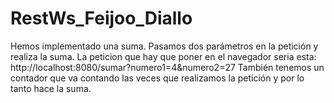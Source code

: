 # RestWs_Feijoo_Diallo
Hemos implementado una suma. Pasamos dos parámetros en la petición y realiza la suma.
La peticion que hay que poner en el navegador seria esta: http://localhost:8080/sumar?numero1=4&numero2=27
También tenemos un contador que va contando las veces que realizamos la petición y por lo tanto hace la suma.
